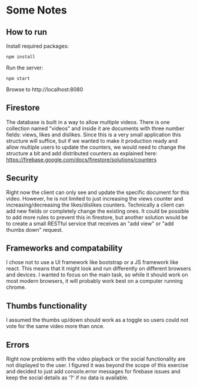 # Some Notes

## How to run

Install required packages:
```
npm install
```

Run the server:
```
npm start
```

Browse to http://localhost:8080

## Firestore

The database is built in a way to allow multiple videos. There is one
collection named "videos" and inside it are documents with three number
fields: views, likes and dislikes.
Since this is a very small application this structure will suffice, but if we
wanted to make it production ready and allow multiple users to update the
counters, we would need to change the structure a bit and add distributed
counters as explained here:
https://firebase.google.com/docs/firestore/solutions/counters

## Security

Right now the client can only see and update the specific document for this
video. However, he is not limited to just increasing the views counter and
increasing/decreasing the likes/dislikes counters. Technically a client can
add new fields or completely change the existing ones. It could be possible
to add more rules to prevent this in firestore, but another solution would be
to create a small RESTful service that receives an "add view" or "add thumbs
down" request.

## Frameworks and compatability

I chose not to use a UI framework like bootstrap or a JS framework like react.
This means that it might look and run differently on different browsers and
devices. I wanted to focus on the main task, so while it should work on most
modern browsers, it will probably work best on a computer running chrome.

## Thumbs functionality

I assumed the thumbs up/down should work as a toggle so users could not vote
for the same video more than once.

## Errors

Right now problems with the video playback or the social functionality are not
displayed to the user. I figured it was beyond the scope of this exercise and
decided to just add console.error messages for firebase issues and keep the
social details as '?' if no data is available.
